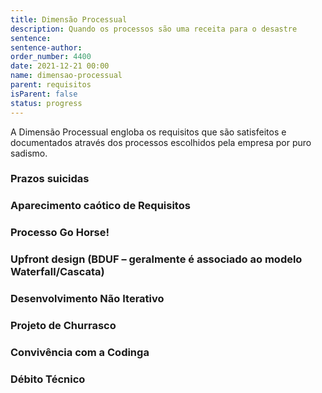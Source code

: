 ```yaml
---
title: Dimensão Processual
description: Quando os processos são uma receita para o desastre
sentence:
sentence-author:
order_number: 4400
date: 2021-12-21 00:00
name: dimensao-processual
parent: requisitos
isParent: false
status: progress
---
```


A Dimensão Processual engloba os requisitos que são satisfeitos e documentados através dos processos escolhidos pela empresa por puro sadismo.

### Prazos suicidas

### Aparecimento caótico de Requisitos

### Processo Go Horse!

### Upfront design (BDUF – geralmente é associado ao modelo Waterfall/Cascata)

### Desenvolvimento Não Iterativo

### Projeto de Churrasco

### Convivência com a Codinga

<!-- Na comunicação verbal catinga + codigo = codinga -->

### Débito Técnico

<!-- * Débito técnico como medida de POG
  Imprudente intencional: “Sabemos do problemas mas não vamos resolver!”
Imprudente não intencional: “Trabalhar com uma nova linguagem de programação”
Consciente intencional: “Temos um prazo X, precisamos entregar com esse problemas, depois corrigimos”
Consciente não intencional: “Agora que entregamos o projeto sabemos como deveríamos ter feito.”

* É inevitável, ela sempre vai existir
* Se não for pago, o débito tende a aumentar com o tempo
* É “subjetivo” -->
